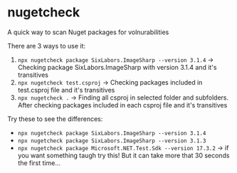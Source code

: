 # nugetcheck
 A quick way to scan Nuget packages for volnurabilities

There are 3 ways to use it:
1. `npx nugetcheck package SixLabors.ImageSharp --version 3.1.4` -> Checking package SixLabors.ImageSharp with version 3.1.4 and it's transitives
2. `npx nugetcheck test.csproj` -> Checking packages included in test.csproj file and it's transitives
3. `npx nugetcheck .` -> Finding all csproj in selected folder and subfolders. After checking packages included in each csproj file and it's transitives

Try these to see the differences:
- `npx nugetcheck package SixLabors.ImageSharp --version 3.1.4`
- `npx nugetcheck package SixLabors.ImageSharp --version 3.1.3`
- `npx nugetcheck package Microsoft.NET.Test.Sdk --version 17.3.2` -> if you want something taugh try this! But it can take more that 30 seconds the first time...